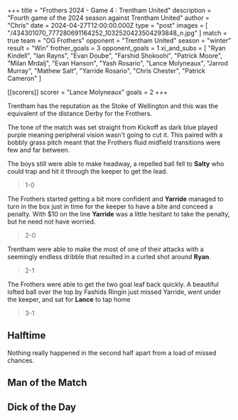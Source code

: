 +++
title = "Frothers 2024 - Game 4 : Trentham United"
description = "Fourth game of the 2024 season against Trentham United"
author = "Chris"
date = 2024-04-27T12:00:00.000Z
type = "post"
images = [ "/434301070_777280691164252_1032520423504293848_n.jpg" ]
match = true
team = "OG Frothers"
opponent = "Trentham United"
season = "winter"
result = "Win"
frother_goals = 3
opponent_goals = 1
xi_and_subs = [
  "Ryan Kindell",
  "Ian Rayns",
  "Evan Doube",
  "Farshid Shokoohi",
  "Patrick Moore",
  "Milan Mrdalj",
  "Evan Hanson",
  "Yash Rosario",
  "Lance Molyneaux",
  "Jarrod Murray",
  "Mathew Salt",
  "Yarride Rosario",
  "Chris Chester",
  "Patrick Cameron"
]

[[scorers]]
scorer = "Lance Molyneaux"
goals = 2
+++

Trentham has the reputation as the Stoke of Wellington and this was the equivalent of the distance Derby for the Frothers.

The tone of the match was set straight from Kickoff as dark blue played purple meaning peripheral vision wasn't going to cut it. This paired with a bobbly grass pitch meant that the Frothers fluid midfield transitions were few and far between.

The boys still were able to make headway, a repelled ball fell to **Salty** who could trap and hit it through the keeper to get the lead.

> 1-0

The Frothers started getting a bit more confident and **Yarride** managed to turn in the box just in time for the keeper to have a bite and conceed a penalty. With $10 on the line **Yarride** was a little hesitant to take the penalty, but he need not have worried.

> 2-0

Trentham were able to make the most of one of their attacks with a seemingly endless dribble that resulted in a curled shot around **Ryan**.

> 2-1

The Frothers were able to get the two goal leaf back quickly. A beautiful lofted ball over the top by Fashids Ringin just missed Yarride, went under the keeper, and sat for **Lance** to tap home

> 3-1

## Halftime

Nothing really happened in the second half apart from a load of missed chances.

## Man of the Match

## Dick of the Day
